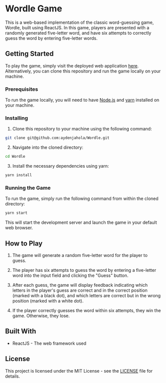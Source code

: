 # Wordle Game

This is a web-based implementation of the classic word-guessing game, Wordle, built using ReactJS. In this game, players are presented with a randomly generated five-letter word, and have six attempts to correctly guess the word by entering five-letter words.

## Getting Started

To play the game, simply visit the deployed web application [here](https://aydenjahola.github.io/Wordle). Alternatively, you can clone this repository and run the game locally on your machine.

### Prerequisites

To run the game locally, you will need to have [Node.js](https://nodejs.org/en/) and [yarn](https://yarnpkg.com/) installed on your machine.

### Installing

1. Clone this repository to your machine using the following command:

```sh
git clone git@github.com:aydenjahola/Wordle.git
```

2. Navigate into the cloned directory:

```sh
cd Wordle
```

3. Install the necessary dependencies using yarn:

```sh
yarn install
```

### Running the Game

To run the game, simply run the following command from within the cloned directory:

```sh
yarn start
```

This will start the development server and launch the game in your default web browser.

## How to Play

1. The game will generate a random five-letter word for the player to guess.

2. The player has six attempts to guess the word by entering a five-letter word into the input field and clicking the "Guess" button.

3. After each guess, the game will display feedback indicating which letters in the player's guess are correct and in the correct position (marked with a black dot), and which letters are correct but in the wrong position (marked with a white dot).

4. If the player correctly guesses the word within six attempts, they win the game. Otherwise, they lose.

## Built With

- ReactJS - The web framework used

## License

This project is licensed under the MIT License - see the [LICENSE](https://github.com/aydenjahola/Wordle/blob/main/LICENSE) file for details.
